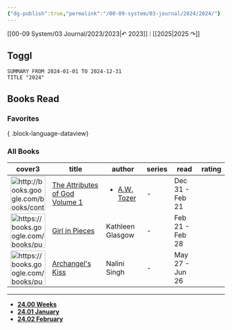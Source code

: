 ```yaml
---
{"dg-publish":true,"permalink":"/00-09-system/03-journal/2024/2024/"}
---
```



[[00-09 System/03 Journal/2023/2023\|↶ 2023]] ⁝ [[2025\|2025 ↷]]

## Toggl

```toggl
SUMMARY FROM 2024-01-01 TO 2024-12-31
TITLE "2024"
```

## Books Read

### Favorites


{ .block-language-dataview}

### All Books

<div><table class="dataview table-view-table"><thead class="table-view-thead"><tr class="table-view-tr-header"><th class="table-view-th"><span>cover</span><span class="dataview small-text">3</span></th><th class="table-view-th"><span>title</span></th><th class="table-view-th"><span>author</span></th><th class="table-view-th"><span>series</span></th><th class="table-view-th"><span>read</span></th><th class="table-view-th"><span>rating</span></th></tr></thead><tbody class="table-view-tbody"><tr><td><span><img width="80" alt="http://books.google.com/books/content?id=2nIYAgAAQBAJ&amp;printsec=frontcover&amp;img=1&amp;zoom=1&amp;edge=curl&amp;source=gbs_api" src="http://books.google.com/books/content?id=2nIYAgAAQBAJ&amp;printsec=frontcover&amp;img=1&amp;zoom=1&amp;edge=curl&amp;source=gbs_api" referrerpolicy="no-referrer"></span></td><td><span><a href="[[60-69 Bookshelf/The Attributes of God Volume 1\|The Attributes of God Volume 1]]" target="_blank" rel="noopener">The Attributes of God Volume 1</a></span></td><td><ul class="dataview dataview-ul dataview-result-list-ul"><li class="dataview-result-list-li"><span><a data-tooltip-position="top" aria-label="A.W. Tozer" data-href="A.W. Tozer" href="A.W. Tozer" class="internal-link" target="_blank" rel="noopener">A.W. Tozer</a></span></li></ul></td><td><span>-</span></td><td><span>Dec 31 - Feb 21</span></td><td><span></span></td></tr><tr><td><span><img width="80" alt="https://books.google.com/books/publisher/content/images/frontcover/oPdQDwAAQBAJ?fife=w600-h900&amp;source=gbs_api" src="https://books.google.com/books/publisher/content/images/frontcover/oPdQDwAAQBAJ?fife=w600-h900&amp;source=gbs_api" referrerpolicy="no-referrer"></span></td><td><span><a href="[[60-69 Bookshelf/Girl in Pieces - Kathleen Glasgow\|Girl in Pieces - Kathleen Glasgow]]" target="_blank" rel="noopener">Girl in Pieces</a></span></td><td><span>Kathleen Glasgow</span></td><td><span>-</span></td><td><span>Feb 21 - Feb 28</span></td><td><span></span></td></tr><tr><td><span><img width="80" alt="https://books.google.com/books/publisher/content/images/frontcover/OIW90It28wwC?fife=w600-h900&amp;source=gbs_api" src="https://books.google.com/books/publisher/content/images/frontcover/OIW90It28wwC?fife=w600-h900&amp;source=gbs_api" referrerpolicy="no-referrer"></span></td><td><span><a href="[[60-69 Bookshelf/Archangel's Kiss - Nalini Singh\|Archangel's Kiss - Nalini Singh]]" target="_blank" rel="noopener">Archangel's Kiss</a></span></td><td><span>Nalini Singh</span></td><td><span>-</span></td><td><span>May 27 - Jun 26</span></td><td><span></span></td></tr></tbody></table></div>

---


- **[24.00 Weeks](./24.00%20Weeks/24.00%20Weeks.md)**
- **[24.01 January](./24.01%20January/24.01%20January.md)**
- **[24.02 February](./24.02%20February/24.02%20February.md)**


